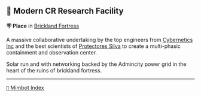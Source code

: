 ## 🔬 Modern CR Research Facility

**🪧 Place** in [Brickland Fortress](<https://zeithalt.github.io/r/brickland_fortress.html>)

A massive collaborative undertaking by the top engineers from [Cybernetics Inc](<https://zeithalt.github.io/r/cybernetics_inc.html>) and the best scientists of [Protectores Silva](<https://zeithalt.github.io/r/protectores_silva.html>) to create a multi-phasic containment and observation center. 

Solar run and with networking backed by the Admincity power grid in the heart of the ruins of brickland fortress.


-----
[`📑` Mimbot Index](<https://zeithalt.github.io/r/#9f60>)
<!---
keywords: ps, brickland, fortress, ci, containment, observation, center, solar
aliases: 
-->